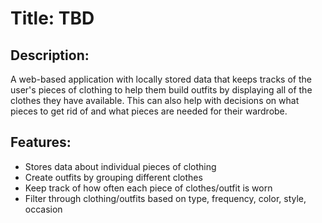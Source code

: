 # Title: TBD

## Description:
A web-based application with locally stored data that keeps tracks of the user's pieces of clothing to help them build outfits by displaying all of the clothes they have available. This can also help with decisions on what pieces to get rid of and what pieces are needed for their wardrobe.

## Features:
- Stores data about individual pieces of clothing
- Create outfits by grouping different clothes
- Keep track of how often each piece of clothes/outfit is worn
- Filter through clothing/outfits based on type, frequency, color, style, occasion
